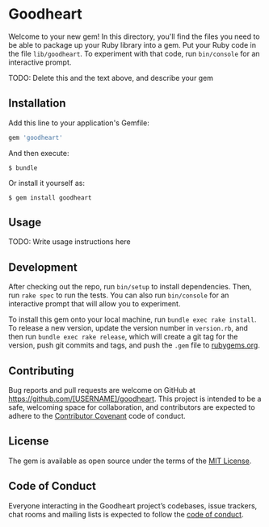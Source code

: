 # Goodheart

Welcome to your new gem! In this directory, you'll find the files you need to be able to package up your Ruby library into a gem. Put your Ruby code in the file `lib/goodheart`. To experiment with that code, run `bin/console` for an interactive prompt.

TODO: Delete this and the text above, and describe your gem

## Installation

Add this line to your application's Gemfile:

```ruby
gem 'goodheart'
```

And then execute:

    $ bundle

Or install it yourself as:

    $ gem install goodheart

## Usage

TODO: Write usage instructions here

## Development

After checking out the repo, run `bin/setup` to install dependencies. Then, run `rake spec` to run the tests. You can also run `bin/console` for an interactive prompt that will allow you to experiment.

To install this gem onto your local machine, run `bundle exec rake install`. To release a new version, update the version number in `version.rb`, and then run `bundle exec rake release`, which will create a git tag for the version, push git commits and tags, and push the `.gem` file to [rubygems.org](https://rubygems.org).

## Contributing

Bug reports and pull requests are welcome on GitHub at https://github.com/[USERNAME]/goodheart. This project is intended to be a safe, welcoming space for collaboration, and contributors are expected to adhere to the [Contributor Covenant](http://contributor-covenant.org) code of conduct.

## License

The gem is available as open source under the terms of the [MIT License](https://opensource.org/licenses/MIT).

## Code of Conduct

Everyone interacting in the Goodheart project’s codebases, issue trackers, chat rooms and mailing lists is expected to follow the [code of conduct](https://github.com/[USERNAME]/goodheart/blob/master/CODE_OF_CONDUCT.md).
